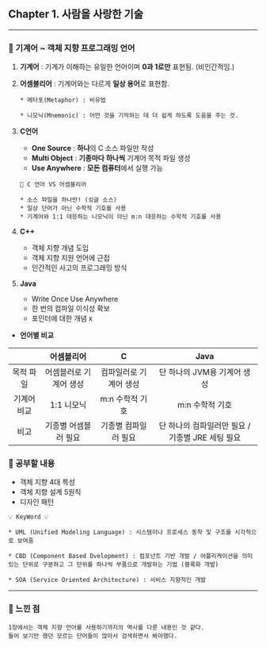 ## Chapter 1. 사람을 사랑한 기술

---

### 📍 기계어 ~ 객체 지향 프로그래밍 언어

1. **기계어** : 기계가 이해하는 유일한 언어이며 **0과 1로만** 표현됨. (비인간적임.)

2. **어셈블리어** : 기계어와는 다르게 **일상 용어**로 표현함.
    ```
    * 메타포(Metaphor) : 비유법
   
    * 니모닉(Mnemonic) : 어떤 것을 기억하는 데 더 쉽게 하도록 도움을 주는 것. 
    ```
   
3. **C언어**
   - **One Source** : **하나**의 C 소스 파일만 작성
   - **Multi Object** : **기종마다 하나씩** 기계어 목적 파일 생성
   - **Use Anywhere** : **모든 컴퓨터**에서 실행 가능
    ```
    🌻 C 언어 VS 어셈블리어
   
    * 소스 파일을 하나만! (싱글 소스)
    * 일상 단어가 아닌 수학적 기호를 사용
    * 기계어와 1:1 대응하는 니모닉이 아닌 m:n 대응하는 수학적 기호를 사용
    ```
   
4. **C++** 
   - 객체 지향 개념 도입 
   - 객체 지향 지원 언어에 근접 
   - 인간적인 사고의 프로그래밍 방식

5. **Java** 
   - Write Once Use Anywhere
   - 한 번의 컴파일 이식성 확보
   - 포인터에 대한 개념 x 

- **언어별 비교**

|         |     어셈블리어      |       C        |               Java               |
|:-------:|:--------------:|:--------------:|:--------------------------------:|
|  목적 파일  |  어셈블러로 기계어 생성  |  컴파일러로 기계어 생성  |        단 하나의 JVM용 기계어 생성         |
| 기계어 비교  |    1:1 니모닉     |   m:n 수학적 기호   |            m:n 수학적 기호            |
|   비고    |  기종별 어셈블러 필요   |  기종별 컴파일러 필요   |  단 하나의 컴파일러만 필요 / 기종별 JRE 세팅 필요  |
    

### 📑 공부할 내용

- 객체 지향 4대 특성
- 객체 지향 설계 5원칙
- 디자인 패턴

```
💡 KeyWord 💡

* UML (Unified Modeling Language) : 시스템이나 프로세스 동작 및 구조를 시각적으로 보여줌

* CBD (Component Based Dvelopment) : 컴포넌트 기반 개발 / 어플리케이션을 의미있는 단위로 구분하고 그 단위를 하나씩 부품으로 개발하는 기법 (블록화 개발)

* SOA (Service Oriented Architecture) : 서비스 지향적인 개발 
```

---
 ### 🌱 느낀 점
    1장에서는 객체 지향 언어를 사용하기까지의 역사를 다룬 내용인 것 같다. 
    들어 보기만 했던 모르는 단어들이 많아서 검색하면서 봐야했다.